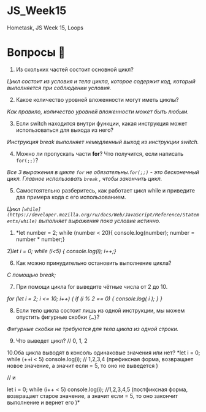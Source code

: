 # JS_Week15
Hometask, JS Week 15, Loops

# Вопросы 💎

1. Из скольких частей состоит основной цикл?

*Цикл состоит из условия и тела цикла, которое содержит код, который выполняется при соблюдении условия.* 

2. Какое количество уровней вложенности могут иметь циклы?

*Как правило, количество уровней вложенности может быть любым.* 

3. Если switch находится внутри функции, какая инструкция может использоваться для выхода из него?

*Инструкция break выполняет немедленный выход из инструкции switch.*

4. Можно ли пропускать части **for**? Что получится, если написать `for(;;)`? 

*Все 3 выражения в цикле `for` не обязательны.`for(;;)` - это бесконечный цикл. Главное использовать `break` , чтобы закончить цикл.*

5. Самостоятельно разберитесь, как работает цикл while и приведите два примера кода с его использованием.

*Цикл `[while](https://developer.mozilla.org/ru/docs/Web/JavaScript/Reference/Statements/while)` выполняет выражения пока условие истинно.*

1) *let number = 2;
while (number < 20){
console.log(number);
number = number * number;}

2)*let i = 0;
while (i<5) {
console.log(i);
i++;}*

6. Как можно принудительно остановить выполнение цикла?

*C помощью break;*

7. При помощи цикла for выведите чётные числа от 2 до 10.

*for (let i = 2; i <= 10; i++) {
if (i % 2 == 0) {
console.log( i );
}
}*

8. Если тело цикла состоит лишь из одной инструкции, мы можем опустить фигурные скобки `{…}`?

*Фигурные скобки не требуются для тела цикла из одной строки.*

9. Что выведет цикл? // 0, 1, 2

10.Оба цикла выводят в консоль одинаковые значения или нет?
*let i = 0;
while (++i < 5) console.log(i); // 1,2,3,4 (префиксная форма, возвращает новое значение, а значит если = 5, то оно не выведется )

// и

let i = 0;
while (i++ < 5) console.log(i); //1,2,3,4,5 (постфиксная форма, возвращает старое значение, а значит если = 5, то оно закончит выполнение и вернет его )*
